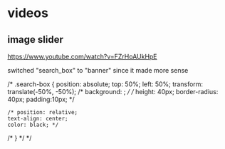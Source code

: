 # videos
## image slider
https://www.youtube.com/watch?v=FZrHoAUkHpE 

switched "search_box" to "banner" since it made more sense

/* .search-box {
    position: absolute;
    top: 50%;
    left: 50%;
    transform: translate(-50%, -50%);
    /* background: ; */
    /* height: 40px;
    border-radius: 40px;
    padding:10px; */
    
    /* position: relative;
    text-align: center; 
    color: black; */
/* } */ */